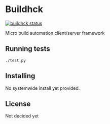 # Buildhck
[![buildhck status](http://cloudef.eu:9001/build/buildhck/master/linux%20x86_64/build-status.png)](#)

Micro build automation client/server framework

## Running tests

    ./test.py

## Installing

No systemwide install yet provided.

## License

Not decided yet
